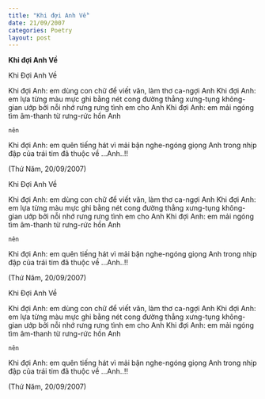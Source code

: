 ```yaml
---
title: "Khi đợi Anh Về"
date: 21/09/2007
categories: Poetry
layout: post
---
```


**Khi đợi Anh Về**

Khi Đợi Anh Về

Khi đợi Anh:
    em dùng con chữ
    để
    viết văn, làm thơ
    ca-ngợi Anh
Khi đợi Anh:
    em lựa từng
    màu mực
    ghi bằng
    nét cong
    đường thẳng
    xưng-tụng
    không-gian
        ướp bởi
    nỗi nhớ rưng rưng
    tình em
        cho Anh
Khi đợi Anh:
    em mải
        ngóng tìm
    âm-thanh từ
        rưng-rức hồn Anh
   
    nên
Khi đợi Anh:
    em quên tiếng hát
    vì mải bận
    nghe-ngóng
        giọng Anh
    trong
    nhịp đập
    của
        trái tim
        đã
        thuộc về
...Anh..!!

(Thứ Năm, 20/09/2007)

Khi Đợi Anh Về

Khi đợi Anh:
    em dùng con chữ
    để
    viết văn, làm thơ
    ca-ngợi Anh
Khi đợi Anh:
    em lựa từng
    màu mực
    ghi bằng
    nét cong
    đường thẳng
    xưng-tụng
    không-gian
        ướp bởi
    nỗi nhớ rưng rưng
    tình em
        cho Anh
Khi đợi Anh:
    em mải
        ngóng tìm
    âm-thanh từ
        rưng-rức hồn Anh
   
    nên
Khi đợi Anh:
    em quên tiếng hát
    vì mải bận
    nghe-ngóng
        giọng Anh
    trong
    nhịp đập
    của
        trái tim
        đã
        thuộc về
...Anh..!!

(Thứ Năm, 20/09/2007)

Khi Đợi Anh Về

Khi đợi Anh:
    em dùng con chữ
    để
    viết văn, làm thơ
    ca-ngợi Anh
Khi đợi Anh:
    em lựa từng
    màu mực
    ghi bằng
    nét cong
    đường thẳng
    xưng-tụng
    không-gian
        ướp bởi
    nỗi nhớ rưng rưng
    tình em
        cho Anh
Khi đợi Anh:
    em mải
        ngóng tìm
    âm-thanh từ
        rưng-rức hồn Anh
   
    nên
Khi đợi Anh:
    em quên tiếng hát
    vì mải bận
    nghe-ngóng
        giọng Anh
    trong
    nhịp đập
    của
        trái tim
        đã
        thuộc về
...Anh..!!

(Thứ Năm, 20/09/2007)
